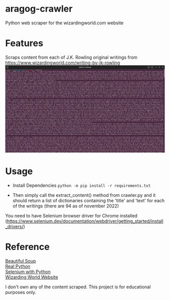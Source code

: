 # aragog-crawler
Python web scraper for the wizardingworld.com website

# Features
Scraps content from each of J.K. Rowling original writings from https://www.wizardingworld.com/writing-by-jk-rowling
![example](./dicts.png)

# Usage
- Install Dependencies
`python -m pip install -r requirements.txt`

- Then simply call the extract_content() method from crawler.py and it should return a list of dictionaries containing the 'title' and 'text' for each of the writings (there are 94 as of november 2022)

You need to have Selenium browser driver for Chrome installed
(https://www.selenium.dev/documentation/webdriver/getting_started/install_drivers/)

# Reference
[Beautiful Soup](https://www.crummy.com/software/BeautifulSoup/bs4/doc/)  
[Real Python](https://realpython.com/beautiful-soup-web-scraper-python/)  
[Selenium with Python](https://selenium-python.readthedocs.io/index.html)  
[Wizarding World Website](https://www.wizardingworld.com/)

I don't own any of the content scraped. This project is for educational purposes only.
